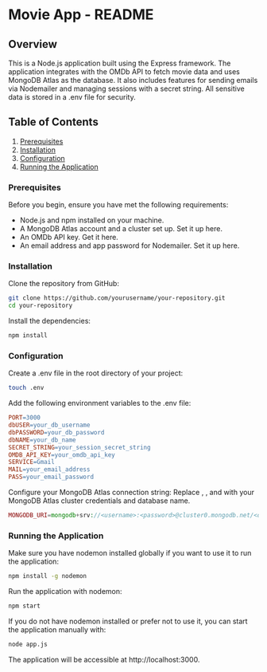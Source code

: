 # Movie App - README
## Overview
This is a Node.js application built using the Express framework. The application integrates with the OMDb API to fetch movie data and uses MongoDB Atlas as the database. It also includes features for sending emails via Nodemailer and managing sessions with a secret string. All sensitive data is stored in a .env file for security.

## Table of Contents
1. [Prerequisites](#Prerequisites)
2. [Installation](#Installation)
3. [Configuration](#Configuration)
4. [Running the Application](#running-the-application)

### Prerequisites
Before you begin, ensure you have met the following requirements:

* Node.js and npm installed on your machine.
* A MongoDB Atlas account and a cluster set up. Set it up here.
* An OMDb API key. Get it here.
* An email address and app password for Nodemailer. Set it up here.

### Installation
Clone the repository from GitHub:

```bash
git clone https://github.com/yourusername/your-repository.git
cd your-repository
```

Install the dependencies:

```bash
npm install
```

### Configuration
Create a .env file in the root directory of your project:

```bash
touch .env
```

Add the following environment variables to the .env file:

```makefile
PORT=3000
dbUSER=your_db_username
dbPASSWORD=your_db_password
dbNAME=your_db_name
SECRET_STRING=your_session_secret_string
OMDB_API_KEY=your_omdb_api_key
SERVICE=Gmail
MAIL=your_email_address
PASS=your_email_password
```

Configure your MongoDB Atlas connection string:
Replace <username>, <password>, and <dbname> with your MongoDB Atlas cluster credentials and database name.

```php
MONGODB_URI=mongodb+srv://<username>:<password>@cluster0.mongodb.net/<dbname>?retryWrites=true&w=majority
```
### Running the Application
Make sure you have nodemon installed globally if you want to use it to run the application:

```bash
npm install -g nodemon
```
Run the application with nodemon:

```bash
npm start
```
If you do not have nodemon installed or prefer not to use it, you can start the application manually with:

```bash
node app.js
```

The application will be accessible at http://localhost:3000.